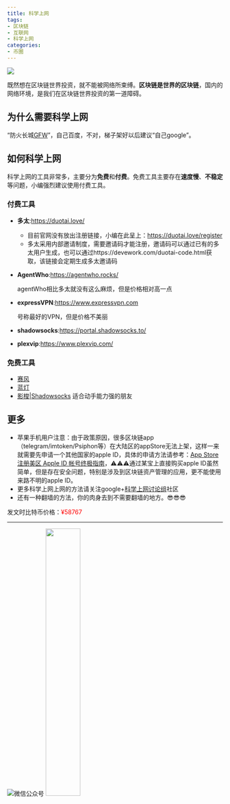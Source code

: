 ```yaml
---
title: 科学上网
tags:
- 区块链
- 互联网
- 科学上网
categories:
- 币圈
---
```


![](http://nomadcapitalist.com/wp-content/uploads/2016/12/How-to-get-past-the-Great-Firewall-of-China.png)

既然想在区块链世界投资，就不能被网络所束缚。**区块链是世界的区块链**，国内的网络环境，是我们在区块链世界投资的第一道障碍。

## 为什么需要科学上网

“防火长城[GFW](https://zh.wikipedia.org/wiki/%E9%98%B2%E7%81%AB%E9%95%BF%E5%9F%8E)”，自己百度，不对，梯子架好以后建议“自己google”。

## 如何科学上网

科学上网的工具非常多，主要分为**免费**和**付费**。免费工具主要存在**速度慢**、**不稳定**等问题，小编强烈建议使用付费工具。

### 付费工具

- **多太**:https://duotai.love/

  + 目前官网没有放出注册链接，小编在此呈上：https://duotai.love/register
  + 多太采用内部邀请制度，需要邀请码才能注册，邀请码可以通过已有的多太用户生成，也可以通过https://devework.com/duotai-code.html获取，该链接会定期生成多太邀请码

- **AgentWho**:https://agentwho.rocks/

  agentWho相比多太就没有这么麻烦，但是价格相对高一点

- **expressVPN**:https://www.expressvpn.com

  号称最好的VPN，但是价格不美丽

- **shadowsocks**:https://portal.shadowsocks.to/

- **plexvip**:https://www.plexvip.com/

### 免费工具

- [赛风](https://psiphon.ca/)
- [蓝灯](https://getlantern.org/zh_CN/)
- [影梭|Shadowsocks](https://shadowsocks.org) 适合动手能力强的朋友

## 更多

+ 苹果手机用户注意：由于政策原因，很多区块链app（telegram/imtoken/Psiphon等）在大陆区的appStore无法上架，这样一来就需要先申请一个其他国家的apple ID，具体的申请方法请参考：[App Store 注册美区 Apple ID 帐号终极指南](https://sspai.com/post/25837)，⚠️⚠️⚠️通过某宝上直接购买apple ID虽然简单，但是存在安全问题，特别是涉及到区块链资产管理的应用，更不能使用来路不明的apple ID。
+ 更多科学上网上网的方法请关注google+[科学上网讨论组](https://plus.google.com/communities/106591655000979844194)社区
+ 还有一种翻墙的方法，你的肉身去到不需要翻墙的地方。😎😎😎

发文时比特币价格：<font color=red>¥58767</font>

---



![微信公众号](https://ws1.sinaimg.cn/large/006tNc79gy1fp5i9j6ficj309k09k3yg.jpg)          <img src="https://ws2.sinaimg.cn/large/006tNc79gy1fp5ia2bm92j30g40kc75i.jpg" width="40%">